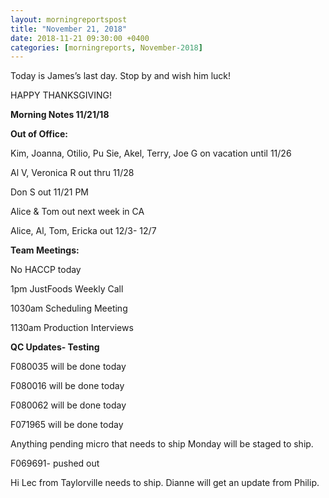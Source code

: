 ```yaml
---  
layout: morningreportspost  
title: "November 21, 2018"  
date: 2018-11-21 09:30:00 +0400  
categories: [morningreports, November-2018]  
---
```


Today is James’s last day. Stop by and wish him luck!

HAPPY THANKSGIVING!

**Morning Notes 11/21/18**

**Out of Office:**

Kim, Joanna, Otilio, Pu Sie, Akel, Terry, Joe G on vacation until 11/26

Al V, Veronica R out thru 11/28

Don S out 11/21 PM

Alice & Tom out next week in CA

Alice, Al, Tom, Ericka out 12/3- 12/7

**Team Meetings:**

No HACCP today

1pm JustFoods Weekly Call

1030am Scheduling Meeting

1130am Production Interviews

**QC Updates- Testing**

F080035 will be done today

F080016 will be done today

F080062 will be done today

F071965 will be done today

Anything pending micro that needs to ship Monday will be staged to ship.

F069691- pushed out

Hi Lec from Taylorville needs to ship. Dianne will get an update from Philip.
